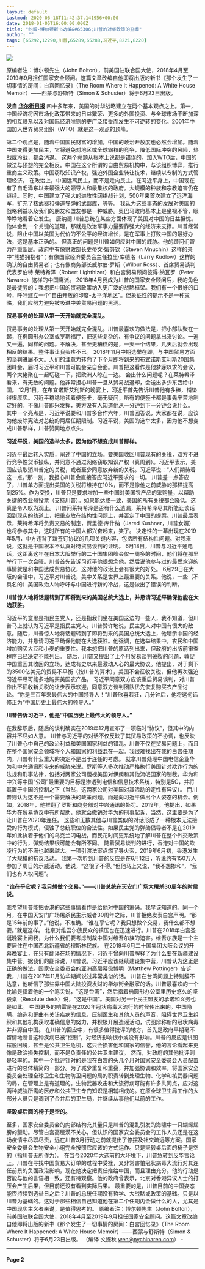 ```yaml
---
layout: default
Lastmod: 2020-06-18T11:42:37.141956+00:00
date: 2018-01-05T16:00:00.000Z
title: "约翰-博尔顿新书选编&#65306;川普的对华政策的丑闻"
author: ""
tags: [65292,12290,川普,65289,65288,习近平,8221,8220]
---
```


   

  

[![](https://images.weserv.nl/?url=https%3A//1.bp.blogspot.com/-ABpGiJbQAxQ/XuqgVjkFfwI/AAAAAAACvlM/I0qM43WhMQEHW_M4dNz2YQzVQrzS0HaZACLcBGAsYHQ/s280/20190315080808013_hd.jpg)](https://1.bp.blogspot.com/-ABpGiJbQAxQ/XuqgVjkFfwI/AAAAAAACvlM/I0qM43WhMQEHW_M4dNz2YQzVQrzS0HaZACLcBGAsYHQ/s1600/20190315080808013_hd.jpg)

原编者注：博尔顿先生（John Bolton），前美国驻联合国大使，2018年4月至2019年9月担任国家安全顾问。这篇文章改编自他即将出版的新书《那个发生了一切事情的房间：白宫回忆录》（The Room Where It Happened: A White House Memoir）——西蒙与舒斯特（Simon & Schuster）将于6月23日出版。

**发自 [华尔街日报](https://www.wsj.com/articles/john-bolton-the-scandal-of-trumps-china-policy-11592419564)** 四十多年来，美国的对华战略建立在两个基本观点之上。第一，中国经济将因市场化政策带来的日益繁荣、更多的外国投资、与全球市场不断加深的相互联系以及对国际经济准则的更广泛接受而发生不可逆转的变化。2001年中国加入世界贸易组织（WTO）就是这一观点的顶峰。

第二个观点是，随着中国国民财富的增加，中国的政治开放度也必然会增加。随着中国变得更加民主，它将避免对地区或全球霸权的竞争，降低国际冲突的风险，热战或冷战，都会消退。 这两个命题从根本上说都是错误的。加入WTO后，中国的做法与预想的完全相反。中国在这个所谓的自由贸易机构中，与该组织博弈，推行重商主义政策。中国窃取知识产权，强迫外国企业转让技术，继续以专制的方式管理经济。 在政治上，中国远离民主，而不是走向民主。在习近平身上，中国现在有了自毛泽东以来最强大的领导人和最集权的政府。大规模的种族和宗教迫害仍在继续。同时，中国建立了强大的进攻性网络战计划，500年来首次建立了远洋海军，扩充了核武器和弹道导弹的武器库，等等。 我认为这些事态的发展对美国的战略利益以及我们的朋友和盟友都是一种威胁。奥巴马政府基本上是坐视不管，眼睁睁地看着它发生。 唐纳德·川普总统在某些方面体现了美国对中国的日益担忧。他体会到一个关键的道理，那就是政治军事力量要靠强大的经济来支撑。川普经常说，阻止中国以美国为代价的不公平的经济增长，是在军事上打败中国的最好办法，这是基本正确的。 但真正的问题是川普如何应对中国的威胁。他的顾问们智力严重断层。政府中有像财政部长史蒂文·姆努钦（Steven Mnuchin）这样的亲中“熊猫拥抱者”；有像国家经济委员会主任拉里·库德洛（Larry Kudlow）这样的确认的自由贸易者；也有像商务部长威尔伯·罗斯（Wilbur Ross）、首席贸易谈判代表罗伯特·莱特希泽（Robert Lighthizer）和白宫贸易顾问彼得·纳瓦罗（Peter Navarro）这样的中国鹰派。 2018年4月我成为川普的国家安全顾问后，我的角色是最徒劳的：我想把中国的贸易政策纳入更广泛的战略框架。我们有一个很好的口号，呼吁建立一个“自由开放的印度-太平洋地区”。但象征性的提示不是一种策略，我们应努力避免被吸进中美贸易问题的黑洞。

**贸易事务的处理从第一天开始就完全混乱。**

贸易事务的处理从第一天开始就完全混乱。川普最喜欢的做法是，把小部队聚在一起，在椭圆形办公室或罗斯福厅，把这些复杂的、有争议的问题拿出来讨论。一遍又一遍，同样的问题。不解决，甚至更糟糕的是，一天一个结果，几天后就会出现相反的结果。整件事让我头疼不已。 2018年11月中期选举在即，与中国贸易方面的谈判进展不大。人们的注意力转向了下个月即将到来的布宜诺斯艾利斯20国集团峰会，届时习近平和川普可能会亲自会面。川普把这看作是他梦寐以求的会议，两个大佬聚在一起切磋一下，把欧洲人晾在一边。 会出什么问题呢？在莱特希泽看来，有无数的问题。他非常担心川普一旦从贸易战退却，会送出多少东西给中国。 12月1日，在布宜诺斯艾利斯的晚宴上，习近平首先告诉川普他有多棒，铺垫得很厚实。习近平稳稳地读着便签卡，毫无疑问，所有的便签卡都是事先辛苦地制定好的。不像川普即兴发挥，美方没有人知道他从一分钟到下一分钟会说什么。 其中一个亮点是，习近平说要和川普多合作六年，川普回答说，大家都在说，应该为他废除宪法对总统的两届任期限制。习近平说，美国的选举太多，因为他不想变成川普那样，川普赞同地点点头。

**习近平说，美国的选举太多，因为他不想变成川普那样。**

习近平最后转入实质，阐述了中国的立场。要美国收回川普现有的关税，双方不进行竞争性货币操纵，并同意不通过网络窃取知识产权（真周到）。习近平表示，美国应该取消川普定的关税，或者至少同意放弃新的关税。习近平说：“人们期待着这一点。”那一刻，我担心川普会直接答应习近平要求的一切。 川普差一点答应了，川普单方面提出美国的关税将维持在10%，而不是像他之前威胁的那样提高到25%。作为交换，川普只是要求增加一些中国对美国农产品的采购量，以帮助关键的农业州投票（支持川普）。如果能达成一致，美国的所有关税都会降低。这真是令人叹为观止。 川普问莱特希泽是否有什么遗漏，莱特希泽尽其所能让谈话回到现实的轨道上，把重点放在结构性问题上，并否定了中国的提案。川普最后表示，莱特希泽将负责交易的制定，贾里德·库什纳（Jared Kushner，川普女婿）也将参与其中，这时所有的中国人都兴奋起来，笑了。 决定性的一幕出现在2019年5月，中方违背了新签订协议的几项关键内容，包括所有结构性问题。对我来说，这就是中国根本不认真对待贸易谈判的证明。 6月18日，川普与习近平通电话，这距离这年在日本大阪举行的二十国集团峰会仅一周多的时间，他们将在那里举行下一次会晤。川普首先告诉习近平他很想念他，然后说他参与过的最受欢迎的事情就是和中国达成贸易协议，这对他的政治上会有很大的好处。 6月29日在大阪的会晤中，习近平对川普说，美中关系是世界上最重要的关系。他说，一些（不具名的）美国政治人物呼吁与中国进行新的冷战，这是做出了错误的判断。

**川普惊人地将话题转到了即将到来的美国总统大选上，并恳请习近平确保他能在大选获胜。**

习近平的意思是指民主党人，还是指我们坐在美国这边的一些人，我不知道，但川普马上就认为习近平是指民主党人。川普赞许地说，民主党人对中国有很大的敌意。随后，川普惊人地将话题转到了即将到来的美国总统大选上，他暗示中国的经济能力，并恳请习近平确保他能在大选获胜。他强调，在选举结果中，农民和中国增加购买大豆和小麦的重要性。我本想把川普的原话列出来，但政府的出版前审查程序已经决定不能列出。 随后，川普又提出了上个月贸易谈判破裂的问题，敦促中国重回其收回的立场，达成有史以来最激动人心的最大协议。他提出，对于剩下的3500亿美元的贸易不平衡（按川普的算术），美国不会征收关税，但他再次强迫习近平尽可能多地购买美国农产品。 习近平同意双方应该重启贸易谈判，对川普作出不征收新关税的让步表示欢迎，同意双方谈判团队优先恢复购买农产品讨论。“你是三百年来最伟大的中国领导人！”川普欣喜若狂，几分钟后，他将这句话修正为“中国历史上最伟大的领导人。”

**川普告诉习近平，他是“中国历史上最伟大的领导人。”**

在我辞职后，随后的谈判确实在2019年12月宣布了一项临时“协议”，但其中的内容并不尽如人意。 川普与习近平的对话不仅反映了其贸易政策的不协调，也反映了川普心中自己的政治利益和美国国家利益的错乱。川普不仅在贸易问题上，而且在整个国家安全领域将个人和国家的利益混在一起。我很难找出在我的白宫任期内，川普有什么重大的决定不是出于连任的考虑。 就拿川普处理中国电信企业华为和中兴通讯所带来的威胁来说。罗斯等人多次推动严格执行美国针对欺诈行为的法规和刑事法律，包括对两家公司藐视美国对伊朗和其他流氓国家的制裁。华为和中兴等中国“公司”最重要的目标是渗透到电信和信息技术系统，特别是5G，并将其置于中国的控制之下（当然，这两家公司对美国对其活动的定性有异议）。 而川普则认为这不是一个需要解决的政策问题，而是向习近平做出个人姿态的机会。例如，2018年，他推翻了罗斯和商务部对中兴通讯的处罚。2019年，他提出，如果华为在贸易协议中有所帮助，他就会撤销对华为的刑事起诉，当然，这主要是为了让川普在2020年连任。 这些和无数其他与川普类似的对话形成了一种根本无法接受的行为模式，侵蚀了总统职位的合法性。如果民主党的弹劾倡导者不是在2019年如此执着于他们的乌克兰闪电战，而民花时间更系统地了解川普在整个外交政策中的行为，弹劾结果很可能会有所不同。 随着贸易谈判的进行，香港对中国的欺凌行为的不满也越来越大。一项引渡法案点燃了导火索，2019年6月初，香港发生了大规模的抗议活动。 我第一次听到川普的反应是在6月12日，听说约有150万人参加了周日的示威活动。他说，“这很了不得。”但他马上又说，“我不想掺和”，“我们也有人权问题”。

**“谁在乎它呢？我只想做个交易。”——川普总统在天安门广场大屠杀30周年的时候说。**

我希望川普能把香港的这些事情看作是给他对中国的筹码。我早该知道的。同一个月，在中国天安门广场屠杀民主示威者30周年之际，川普拒绝发表白宫声明。“那是15年前的事了。”他说，不准确。“谁在乎它呢？我只想做个交易，我什么都不想要。”就是这样。 北京对维吾尔族民众的镇压也在迅速进行。川普在2018年白宫圣诞晚宴上问我，为什么我们要考虑制裁中国对维吾尔族的迫害。维吾尔族是一个主要居住在中国西北新疆省的穆斯林民族。 在2019年6月二十国集团大阪会议的开幕晚宴上，在只有翻译在场的情况下，习近平曾向川普解释了为什么要在新疆建设集中营。据我们的翻译说，川普说，习近平应该继续建设集中营，川普认为这正是正确的做法。国家安全委员会的亚洲高层幕僚博明（Matthew Pottinger）告诉我，川普在2017年11月访华期间说过非常类似的话。 川普在台湾问题上特别辞不达意，他听信了那些靠中国大陆投资发财的华尔街金融家的话。川普最喜欢的一个比喻是指着他的一个笔尖说，“这是台湾”，然后指着椭圆形办公室里历史悠久的坚毅桌（Resolute desk）说，“这是中国”。美国对另一个民主盟友的承诺和义务也是如此。 中国更多的响雷是在2020年冠状病毒大流行的时候传出来的。中国隐瞒、编造和歪曲有关该疾病的信息，压制医生和其他人员的声音，阻碍世界卫生组织和其他机构获取准确信息的努力，并积极开展造谣活动，试图辩称新的冠状病毒并非源自中国。 在川普的回应中，有很多值得批评的地方，首先是政府早期毫不留情地断言这种疾病已被“控制”，对经济影响很小或没有影响。川普的反应是试图摆脱困境，甚至是公共卫生危机，这只会损害他和国家的信誉，他的言论看起来更像是政治损失控制，而不是负责任的公共卫生建议。 然而，对政府的其他批评则是轻率的。其中一个批评针对的是我在白宫的头几个月对国家安全委员会人员配置进行的总体精简的一部分。为了减少重复和重叠，并加强协调和效率，将国家安全委员会处理全球卫生和生物防卫问题的局的职责转到处理生物、化学和核武器问题的局，在管理上是有道理的。生物武器攻击和大流行病可能有许多共同点，应对这两种威胁所需的医疗和公共卫生专门知识是相辅相成的。在原全球卫生局工作的大部分人员只是调到了合并后的卫生局，并继续从事他们以前的工作。

**坚毅桌后面的椅子是空的。**

至多，国家安全委员会的内部结构充其量只是川普的混乱引发的海啸中一只蝴蝶翅膀的颤动。尽管白宫高层漠不关心，但认识的国家安全委员会的工作人员还是在这场疫情中尽职尽责，远在川普3月行动之前就提出了停摆及社交疏远等方案。国家安全委员会生物安全小组完全按照它应该的方式运作。只是坚毅桌后面的椅子是空的（指川普无所作为）。 在当今2020年大选前的大环境下，川普急转到反华言论上。川普在寻找中国贸易大订单的过程中受挫，又非常害怕冠状病毒大流行对其连任前景的负面政治影响，现在他决定把责任推给中国，而且理由充分。他的行动是否能与他的言语相一致，还有待观察。他的政府曾表示，北京对香港异议人士的打压会产生后果，但目前还没有看到实际后果。 最重要的是，川普目前的中国姿态能否持续到选举日之后？川普的总统任期没有哲学、大战略或政策的基础。只是以川普为基础的。这对于那些相信自己知道他在第二个任期内会做什么的人，尤其是中国现实主义者来说，是值得思考的。 原编者注：博尔顿先生（John Bolton），前美国驻联合国大使，2018年4月至2019年9月担任国家安全顾问。这篇文章改编自他即将出版的新书《那个发生了一切事情的房间：白宫回忆录》（The Room Where It Happened: A White House Memoir）——西蒙与舒斯特（Simon & Schuster）将于6月23日出版。 （编译 文婉秋 wen@nychinaren.com） -

* * *

#### Page 2

